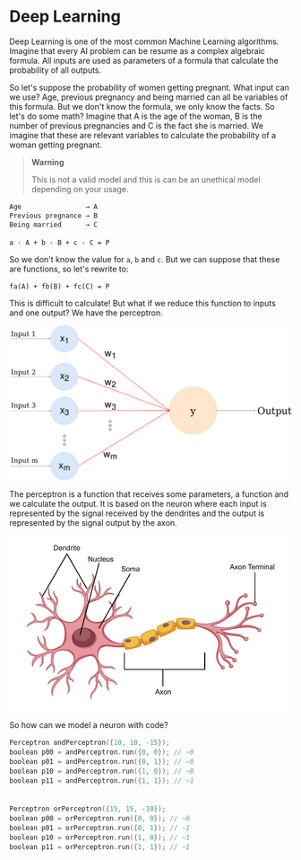 # Deep Learning

Deep Learning is one of the most common Machine Learning algorithms. Imagine that every AI problem can be resume as a complex algebraic formula. All inputs are used as parameters of a formula that calculate the probability of all outputs.

So let's suppose the probability of women getting pregnant. What input can we use? Age, previous pregnancy and being married can all be variables of this formula. But we don't know the formula, we only know the facts. So let's do some math? Imagine that A is the age of the woman, B is the number of previous pregnancies and C is the fact she is married. We imagine that these are relevant variables to calculate the probability of a woman getting pregnant.

> **Warning**
>
> This is not a valid model and this is can be an unethical model depending on your usage.

```
Age                → A
Previous pregnance → B
Being married      → C

a · A + b · B + c · C = P
```

So we don't know the value for `a`, `b` and `c`. But we can suppose that these are functions, so let's rewrite to:

```
fa(A) + fb(B) + fc(C) = P
```

This is difficult to calculate! But what if we reduce this function to inputs and one output? We have the perceptron.

![Perceptron](/docs/README/images/perceptron.png)

The perceptron is a function that receives some parameters, a function and we calculate the output. It is based on the neuron where each input is represented by the signal received by the dendrites and the output is represented by the signal output by the axon.

![Neuron](/docs/README/images/neuron.png)

So how can we model a neuron with code?

```cpp
Perceptron andPerceptron({10, 10, -15});
boolean p00 = andPerceptron.run({0, 0}); // ~0
boolean p01 = andPerceptron.run({0, 1}); // ~0
boolean p10 = andPerceptron.run({1, 0}); // ~0
boolean p11 = andPerceptron.run({1, 1}); // ~1


Perceptron orPerceptron({15, 15, -10});
boolean p00 = orPerceptron.run({0, 0}); // ~0
boolean p01 = orPerceptron.run({0, 1}); // ~1
boolean p10 = orPerceptron.run({1, 0}); // ~1
boolean p11 = orPerceptron.run({1, 1}); // ~1
```